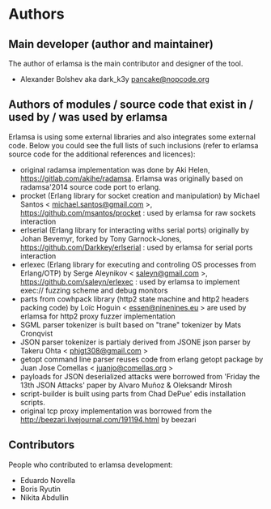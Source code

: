 Authors
=======

Main developer (author and maintainer)
--------------------------------------

The author of erlamsa is the main contributor and designer of the tool.

 - Alexander Bolshev aka dark_k3y <pancake@nopcode.org>


Authors of modules / source code that exist in / used by / was used by erlamsa
-------------------------------------------------------

Erlamsa is using some external libraries and also integrates some external code. Below you could see
the full lists of such inclusions (refer to erlamsa source code for the additional references and licences):

 - original radamsa implementation was done by Aki Helen, https://gitlab.com/akihe/radamsa. Erlamsa was originally based on radamsa'2014 source code port to erlang. 
 - procket (Erlang library for socket creation and manipulation) by Michael Santos < michael.santos@gmail.com >, https://github.com/msantos/procket : used by erlamsa for raw sockets interaction
 - erlserial (Erlang library for interacting withs serial ports) originally by Johan Bevemyr, forked by Tony Garnock-Jones, https://github.com/Darkkey/erlserial : used by erlamsa for serial ports interaction
 - erlexec (Erlang library for executing and controling OS processes from Erlang/OTP) by Serge Aleynikov < saleyn@gmail.com >, https://github.com/saleyn/erlexec : used by erlamsa to implement exec:// fuzzing scheme and debug monitors
 - parts from cowhpack library (http2 state machine and http2 headers packing code) by Loïc Hoguin < essen@ninenines.eu > are used by erlamsa for http2 proxy fuzzer implementation
 - SGML parser tokenizer is built based on "trane" tokenizer by Mats Cronqvist
 - JSON parser tokenizer is partialy derived from JSONE json parser by Takeru Ohta < phjgt308@gmail.com > 
 - getopt command line parser reuses code from erlang getopt package by Juan Jose Comellas < juanjo@comellas.org >
 - payloads for JSON deserialized attacks were borrowed from 'Friday the 13th JSON Attacks' paper by Alvaro Muñoz & Oleksandr Mirosh
 - script-builder is built using parts from Chad DePue' edis installation scripts.
 - original tcp proxy implementation was borrowed from the http://beezari.livejournal.com/191194.html by beezari

Contributors
------------

People who contributed to erlamsa development:

- Eduardo Novella
- Boris Ryutin
- Nikita Abdullin
